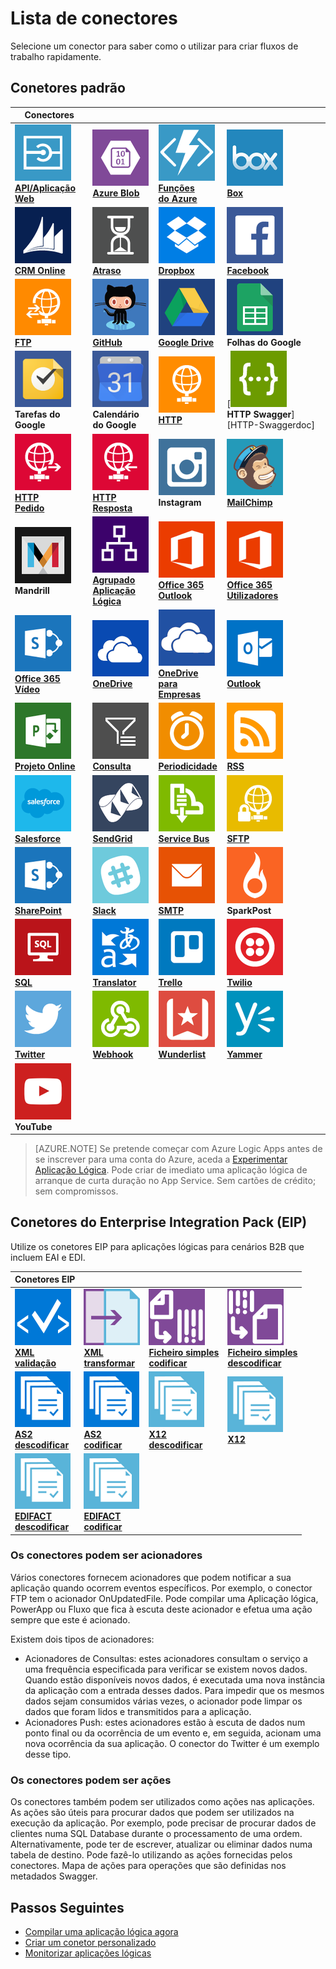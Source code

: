 <properties
    pageTitle="Lista de conectores geridos pela Microsoft para utilização em aplicações lógicas do Microsoft Azure | Serviço de Aplicações do Microsoft Azure | Microsoft Azure"
    description="Obtenha uma lista completa dos conectores geridos pela Microsoft que pode utilizar para criar Logic Apps no App Service do Azure"
    services="logic-apps"
    documentationCenter=""
    authors="MSFTMAN"
    manager="erikre"
    editor=""
    tags="connectors"/>

<tags
    ms.service="logic-apps"
    ms.workload="integration"
    ms.tgt_pltfrm="na"
    ms.devlang="na"
    ms.topic="get-started-article"
    ms.date="08/23/2016"
    ms.author="deonhe"/>

# Lista de conectores

Selecione um conector para saber como o utilizar para criar fluxos de trabalho rapidamente.

## Conetores padrão

|Conectores||||
|-----------|-----------|-----------|-----------|
|[![Ícone da API][API/Web-Appicon]<br/>**API/Aplicação Web**][API/Web-Appdoc]|[![Ícone da API][Azure-Blobicon]<br/>**Azure Blob**][Azure-Blobdoc]|[![Ícone da API][Azure~Functionsicon]<br/>**Funções<br/>do Azure**][Azure~Functionsdoc]|[![Ícone da API][Boxicon]<br/>**Box**][Boxdoc]|
|[![Ícone da API][CRM-Onlineicon]<br/>**CRM Online**][CRM-Onlinedoc]|[![Ícone da API][Delayicon]<br/>**Atraso**][Delaydoc]|[![Ícone da API][Dropboxicon]<br/>**Dropbox**][Dropboxdoc]|[![Ícone da API][Facebookicon]<br/>**Facebook**][Facebookdoc]|
|[![Ícone da API][FTPicon]<br/>**FTP**][FTPdoc]|[![Ícone da API][GitHubicon]<br/>**GitHub**][GitHubdoc]|[![Ícone da API][Google-Driveicon]<br/>**Google Drive**][Google-Drivedoc]|![Ícone de API][Google-Sheetsicon]<br/>**Folhas do Google**|
|![Ícone de API][Google-Tasksicon]<br/>**Tarefas do Google**|![Ícone de API][Google~Calendaricon]<br/>**Calendário<br/>do Google**|[![Ícone da API][HTTPicon]<br/>**HTTP**][HTTPdoc]|[![Ícone da API][HTTP-Swaggericon]<br/>**HTTP Swagger**][HTTP-Swaggerdoc]|
|[![Ícone da API][HTTP~Requesticon]<br/>**HTTP<br/>Pedido**][HTTP~Requestdoc]|[![Ícone da API][HTTP~Responseicon]<br/>**HTTP<br/>Resposta**][HTTP~Responsedoc]|![Ícone de API][Instagramicon]<br/>**Instagram**|[![Ícone da API][MailChimpicon]<br/>**MailChimp**][MailChimpdoc]|
|![Ícone de API][Mandrillicon]<br/>**Mandrill**|[![Ícone da API][Nested~Logic-Appicon]<br/>**Agrupado<br/>Aplicação Lógica**][Nested~Logic-Appdoc]|[![Ícone da API][Office-365~Outlookicon]<br/>**Office 365<br/>Outlook**][Office-365~Outlookdoc]|[![Ícone da API][Office-365~Usersicon]<br/>**Office 365<br/>Utilizadores**][Office-365~Usersdoc]|
|[![Ícone da API][Office-365~Videoicon]<br/>**Office 365<br/>Vídeo**][Office-365~Videodoc]|[![Ícone da API][OneDriveicon]<br/>**OneDrive**][OneDrivedoc]|[![Ícone da API][OneDrive-for~Businessicon]<br/>**OneDrive para<br/>Empresas**][OneDrive-for~Businessdoc]|[![Ícone da API][Outlookicon]<br/>**Outlook**][Outlookdoc]|
|[![Ícone da API][Project-Onlineicon]<br/>**Projeto Online**][Project-Onlinedoc]|[![Ícone da API][Queryicon]<br/>**Consulta**][Querydoc]|[![Ícone da API][Recurrenceicon]<br/>**Periodicidade**][Recurrencedoc]|[![Ícone da API][RSSicon]<br/>**RSS**][RSSdoc]|
|[![Ícone da API][Salesforceicon]<br/>**Salesforce**][Salesforcedoc]|[![Ícone da API][SendGridicon]<br/>**SendGrid**][SendGriddoc]|[![Ícone da API][Service-Busicon]<br/>**Service Bus**][Service-Busdoc]|[![Ícone da API][SFTPicon]<br/>**SFTP**][SFTPdoc]|
|[![Ícone da API][SharePointicon]<br/>**SharePoint**][SharePointdoc]|[![Ícone da API][Slackicon]<br/>**Slack**][Slackdoc]|[![Ícone da API][SMTPicon]<br/>**SMTP**][SMTPdoc]|![Ícone de API][SparkPosticon]<br/>**SparkPost**|
|[![Ícone da API][SQLicon]<br/>**SQL**][SQLdoc]|[![Ícone da API][Translatoricon]<br/>**Translator**][Translatordoc]|[![Ícone da API][Trelloicon]<br/>**Trello**][Trellodoc]|[![Ícone da API][Twilioicon]<br/>**Twilio**][Twiliodoc]|
|[![Ícone da API][Twittericon]<br/>**Twitter**][Twitterdoc]|[![Ícone da API][Webhookicon]<br/>**Webhook**][Webhookdoc]|[![Ícone da API][Wunderlisticon]<br/>**Wunderlist**][Wunderlistdoc]|[![Ícone da API][Yammericon]<br/>**Yammer**][Yammerdoc]|
|![Ícone de API][YouTubeicon]<br/>**YouTube**||||

> [AZURE.NOTE] Se pretende começar com Azure Logic Apps antes de se inscrever para uma conta do Azure, aceda a [Experimentar Aplicação Lógica](https://tryappservice.azure.com/?appservice=logic). Pode criar de imediato uma aplicação lógica de arranque de curta duração no App Service. Sem cartões de crédito; sem compromissos.

## Conetores do Enterprise Integration Pack (EIP)
Utilize os conetores EIP para aplicações lógicas para cenários B2B que incluem EAI e EDI.  
 
|Conetores EIP ||||
|-----------|-----------|-----------|-----------|
|[![Ícone da API][xmlvalidateicon]<br/>**XML <br/>validação**][xmlvalidatedoc]|[![Ícone da API][xmltransformicon]<br/>**XML<br/> transformar**][xmltransformdoc]|[![Ícone da API][flatfileicon]<br/>**Ficheiro simples</br>codificar**][flatfiledoc]|[![Ícone da API][flatfiledecodeicon]<br/>**Ficheiro simples</br>descodificar**][flatfiledecodedoc]|
|[![Ícone da API][as2icon]<br/>**AS2</br>descodificar**][as2decode]|[![Ícone da API][as2icon]<br/>**AS2</br>codificar**][as2encode]|[![Ícone da API][x12icon]<br/>**X12</br>descodificar**][x12decode]|[![Ícone da API][x12icon]<br/>**X12</br>**][x12encode]|
|[![Ícone da API][x12icon]<br/>**EDIFACT</br>descodificar**][EDIFACTdecode]|[![Ícone da API][x12icon]<br/>**EDIFACT</br>codificar**][EDIFACTencode]||||

<!-- TODO: Add Functions, App Service, and Nested Workflow Icons -->
### Os conectores podem ser acionadores
Vários conectores fornecem acionadores que podem notificar a sua aplicação quando ocorrem eventos específicos. Por exemplo, o conector FTP tem o acionador OnUpdatedFile. Pode compilar uma Aplicação lógica, PowerApp ou Fluxo que fica à escuta deste acionador e efetua uma ação sempre que este é acionado.

Existem dois tipos de acionadores:  

* Acionadores de Consultas: estes acionadores consultam o serviço a uma frequência especificada para verificar se existem novos dados. Quando estão disponíveis novos dados, é executada uma nova instância da aplicação com a entrada desses dados. Para impedir que os mesmos dados sejam consumidos várias vezes, o acionador pode limpar os dados que foram lidos e transmitidos para a aplicação.
* Acionadores Push: estes acionadores estão à escuta de dados num ponto final ou da ocorrência de um evento e, em seguida, acionam uma nova ocorrência da sua aplicação. O conector do Twitter é um exemplo desse tipo.

### Os conectores podem ser ações
Os conectores também podem ser utilizados como ações nas aplicações. As ações são úteis para procurar dados que podem ser utilizados na execução da aplicação. Por exemplo, pode precisar de procurar dados de clientes numa SQL Database durante o processamento de uma ordem. Alternativamente, pode ter de escrever, atualizar ou eliminar dados numa tabela de destino. Pode fazê-lo utilizando as ações fornecidas pelos conectores. Mapa de ações para operações que são definidas nos metadados Swagger.

## Passos Seguintes

- [Compilar uma aplicação lógica agora](../app-service-logic/app-service-logic-create-a-logic-app.md)  
- [Criar um conetor personalizado](../app-service-logic/app-service-logic-create-api-app.md)
- [Monitorizar aplicações lógicas](../app-service-logic/app-service-logic-monitor-your-logic-apps.md)

<!--Connectors Documentation-->
[azure-blobdoc]: ./connectors-create-api-azureblobstorage.md "Ligue-se ao blob do Azure para gerir ficheiros no contentor de blob."
[boxDoc]: ./connectors-create-api-box.md "Liga-se ao Box e pode carregar, obter, eliminar, listar tarefas de ficheiros e muito mais."
[crm-onlinedoc]: ./connectors-create-api-crmonline.md "Ligue-se ao Dynamics CRM Online e faça mais com os seus dados CRM Online."
[dropboxdoc]: ./connectors-create-api-dropbox.md "Ligue-se ao Dropbox para obter, eliminar, listar tarefas de ficheiros e muito mais."
[facebookdoc]: ./connectors-create-api-facebook.md "Ligue-se ao Facebook para publicar numa linha cronológica, obter o feed de uma página e muito mais."
[ftpdoc]: ./connectors-create-api-ftp.md "Liga-se a um servidor FTP/FTPS e realize diferentes tarefas FTP, incluindo carregar, obter, eliminar ficheiros e muito mais."
[google-drivedoc]: ./connectors-create-api-googledrive.md "Ligue-se ao GoogleDrive e interaja com os seus dados."
[translatordoc]: ./connectors-create-api-microsofttranslator.md
[office-365~outlookdoc]: ./connectors-create-api-office365-outlook.md "O Conetor do Office 365 pode enviar e receber e-mails, gerir o calendário e os contactos com a conta do Office 365."
[office-365~usersdoc]: ./connectors-create-api-office365-users.md
[office-365~videodoc]: ./connectors-create-api-office365-video.md
[onedrivedoc]: ./connectors-create-api-onedrive.md "Liga-se ao seu Microsoft OneDrive e carrega, elimina, lista ficheiros e muito mais."
[onedrive-for~businessdoc]: ./connectors-create-api-onedriveforbusiness.md "Liga-se ao seu Microsoft OneDrive empresarial e carrega, elimina, lista ficheiros e muito mais."
[outlookdoc]: ./connectors-create-api-outlook.md "Ligue-se à sua caixa de correio do Outlook e aceda ao e-mail, entre outros."
[project-onlinedoc]: ./connectors-create-api-projectonline.md "Liga-se ao Microsoft Project Online."
[rssdoc]: ./connectors-create-api-rss.md "O conector RSS permite que os utilizadores publiquem e obtenham itens do feed. Também permite que os utilizadores acionem operações quando um novo item é publicado no feed."
[salesforcedoc]: ./connectors-create-api-salesforce.md "Ligue-se à conta Salesforce e gira contas, responsáveis, oportunidades e muito mais."
[sendgriddoc]: ./connectors-create-api-sendgrid.md "Liga-se ao Microsoft Project Online."
[service-busdoc]: ./connectors-create-api-servicebus.md "Pode enviar mensagens de Filas e Tópicos de Service Bus e receber mensagens de Filas e Subscrições de Service Bus."
[sharepointdoc]: ./connectors-create-api-sharepointonline.md "Liga-se ao SharePoint Online para gerir documentos e listar itens."
[slackdoc]: ./connectors-create-api-slack.md "Ligue-se ao Slack e publique mensagens nos canais Slack."
[sftpdoc]: ./connectors-create-api-sftp.md "Ligue-se ao SFTP para carregar, obter, eliminar ficheiros e muito mais."
[githubdoc]: ./connectors-create-api-github.md "Liga-se ao GitHub para controlar problemas."
[mailchimpdoc]: ./connectors-create-api-mailchimp.md "Enviar melhor e-mail."
[smtpdoc]: ./connectors-create-api-smtp.md "Liga-se a um servidor SMTP e pode enviar e-mails com anexos."
[sqldoc]: ./connectors-create-api-sqlazure.md "Liga-se à SQL Database do Azure. Pode criar, atualizar, obter e eliminar entradas numa tabela da SQL Database."
[trellodoc]: ./connectors-create-api-trello.md "O Trello é a forma gratuita, flexível e visual de organizar qualquer coisa com qualquer pessoa."
[twiliodoc]: ./connectors-create-api-twilio.md "Liga-se ao Twilio e pode enviar e receber mensagens, obter números disponíveis, gerir números de telefone recebidos, entre outros."
[twitterdoc]: ./connectors-create-api-twitter.md "Liga-se ao Twitter e obtém linhas cronológicas, publica tweets, entre outros."
[wunderlistdoc]: ./connectors-create-api-wunderlist.md "Mantém a sua vida sincronizada."
[yammerdoc]: ./connectors-create-api-yammer.md "Liga-se ao Yammer para publicar mensagens e receber novas mensagens."
[as2doc]: ../app-service-logic/app-service-logic-enterprise-integration-as2.md "Saiba mais sobre a integração empresarial com o AS2."
[x12doc]: ../app-service-logic/app-service-logic-enterprise-integration-x12.md "Saiba mais sobre a integração empresarial com o X12"
[flatfiledoc]: ../app-service-logic/app-service-logic-enterprise-integration-flatfile.md "Saiba mais sobre a integração empresarial com ficheiros simples."
[flatfiledecodedoc]: ../app-service-logic/app-service-logic-enterprise-integration-flatfile.md "Saiba mais sobre a integração empresarial com ficheiros simples."
[xmlvalidatedoc]: ../app-service-logic/app-service-logic-enterprise-integration-xml-validation.md "Saiba mais sobre a integração empresarial com validação XML."
[xmltransformdoc]: ../app-service-logic/app-service-logic-enterprise-integration-transform.md "Saiba mais sobre transformações de integração empresarial."
[as2decode]: ..//app-service-logic/app-service-logic-enterprise-integration-as2-decode.md "Saiba mais sobre a integração empresarial com a descodificação AS2"
[as2encode]: ..//app-service-logic/app-service-logic-enterprise-integration-as2-encode.md "Saiba mais sobre a integração empresarial com a codificação AS2"
[X12decode]: ..//app-service-logic/app-service-logic-enterprise-integration-X12-decode.md "Saiba mais sobre a integração empresarial com a descodificação X12"
[X12encode]: ..//app-service-logic/app-service-logic-enterprise-integration-X12-encode.md "Saiba mais sobre a integração empresarial com a codificação X12"
[EDIFACTdecode]: ..//app-service-logic/app-service-logic-enterprise-integration-EDIFACT-decode.md "Saiba mais sobre a integração empresarial com a descodificação EDIFACT"
[EDIFACTencode]: ..//app-service-logic/app-service-logic-enterprise-integration-EDIFACT-encode.md "Saiba mais sobre a integração empresarial com a codificação EDIFACT"
[httpdoc]: ./connectors-native-http.md "Conetor HTTP para efetuar chamadas HTTP."
[http~requestdoc]: ./connectors-native-reqres.md "Ações de pedido e resposta."
[http~responsedoc]: ./connectors-native-reqres.md "Ações de pedido e resposta."
[delaydoc]: ./connectors-native-delay.md "Saiba mais sobre a ação de atraso."
[http swaggerdoc]: ./connectors-native-http-swagger.md "HTTP + Swagger Connector para efetuar chamadas HTTP."
[querydoc]: ./connectors-native-query.md "Ação de consulta para selecionar e filtrar matrizes."
[webhookdoc]: ./connectors-native-webhook.md "Acionador e ação do Webhook para aplicações lógicas."
[azure~functionsdoc]: ../app-service-logic/app-service-logic-azure-functions.md "integrar aplicações lógicas com Funções do Azure."
[api/web-appdoc]: ../app-service-logic/app-service-logic-custom-hosted-api.md "Integrar aplicações lógicas com Aplicações API do Serviço de Aplicações."
[nested~logic-appdoc]: ../app-service-logic/app-service-logic-http-endpoint.md "Integrar aplicações lógicas com um fluxo de trabalho aninhado."
[recurrencedoc]:  ./connectors-native-recurrence.md "Acionador de recorrência para aplicações lógicas."
[google-sheetsdoc]: ./connectors-create-api-googlesheet.md "Liga ao Folhas do Google e pode modificar folhas."
[google-tasksdoc]: ./connectors-create-api-googletasks.md "Liga às Tarefas do Google e pode gerir tarefas."
[google~calendardoc]: ./connectors-create-api-googlecalendar.md "Liga ao Calendário Google e pode gerir o calendário."
[instagramdoc]: ./connectors-create-api-instagram.md "Liga ao Instagram e pode acionar ou agir sobre eventos."
[mandrilldoc]: ./connectors-create-api-mandrill.md "Liga ao Mandrill e pode ser utilizado para comunicação."
[youtubedoc]: ./connectors-create-api-youtube.md "Liga ao YouTube e pode interagir com vídeos e canais."
[sparkpostdoc]: ./connectors-create-api-sparkpost.md "Liga ao SparkPost e pode ser utilizado para comunicação."

<!--Icon references-->
[Azure-Blobicon]: ./media/apis-list/azureblob.png
[Boxicon]: ./media/apis-list/box.png
[FTPicon]: ./media/apis-list/ftp.png
[GitHubicon]: ./media/apis-list/github.png
[CRM-Onlineicon]: ./media/apis-list/dynamicscrmonline.png
[Dropboxicon]: ./media/apis-list/dropbox.png
[Facebookicon]: ./media/apis-list/facebook.png
[Google-Driveicon]: ./media/apis-list/googledrive.png
[MailChimpicon]: ./media/apis-list/mailchimp.png
[Translatoricon]: ./media/apis-list/microsofttranslator.png
[Office-365~Outlookicon]: ./media/apis-list/office365.png
[Office-365~Usersicon]: ./media/apis-list/office365.png
[Office-365~Videoicon]: ./media/apis-list/sharepointonline.png
[OneDriveicon]: ./media/apis-list/onedrive.png
[OneDrive-for~Businessicon]: ./media/apis-list/onedriveforbusiness.png
[Outlookicon]: ./media/apis-list/outlook.png
[Project-Onlineicon]: ./media/apis-list/projectonline.png
[RSSicon]: ./media/apis-list/rss.png
[Salesforceicon]: ./media/apis-list/salesforce.png
[SendGridicon]: ./media/apis-list/sendgrid.png
[Service-Busicon]: ./media/apis-list/servicebus.png
[SFTPicon]: ./media/apis-list/sftp.png
[SharePointicon]: ./media/apis-list/sharepointonline.png
[Slackicon]: ./media/apis-list/slack.png
[SMTPicon]: ./media/apis-list/smtp.png
[SQLicon]: ./media/apis-list/sql.png
[Trelloicon]: ./media/apis-list/trello.png
[Twilioicon]: ./media/apis-list/twilio.png
[Twittericon]: ./media/apis-list/twitter.png
[Wunderlisticon]: ./media/apis-list/wunderlist.png
[Yammericon]: ./media/apis-list/yammer.png
[Google~Calendaricon]: ./media/apis-list/googlecalendar.png
[Google-Tasksicon]: ./media/apis-list/googletasks.png
[Google-Sheetsicon]: ./media/apis-list/googlesheet.png
[Mandrillicon]: ./media/apis-list/mandrill.png
[SparkPosticon]: ./media/apis-list/sparkpost.png
[Instagramicon]: ./media/apis-list/instagram.png
[YouTubeicon]: ./media/apis-list/youtube.png
[HTTPicon]: ./media/apis-list/http.png
[HTTP~Requesticon]: ./media/apis-list/request.png
[HTTP~Responseicon]: ./media/apis-list/response.png
[Delayicon]: ./media/apis-list/delay.png
[HTTP-Swaggericon]: ./media/apis-list/http_swagger.png
[Queryicon]: ./media/apis-list/query.png
[Webhookicon]: ./media/apis-list/webhook.png
[Azure~Functionsicon]: ./media/apis-list/function.png
[API/Web-Appicon]: ./media/apis-list/api.png
[Nested~Logic-Appicon]: ./media/apis-list/workflow.png
[Recurrenceicon]: ./media/apis-list/recurrence.png

<!-- EIP Icons -->
[as2icon]: ./media/apis-list/as2new.png
[x12icon]: ./media/apis-list/x12new.png
[flatfileicon]: ./media/apis-list/flatfileencoding.png
[flatfiledecodeicon]: ./media/apis-list/flatfiledecoding.png
[xmlvalidateicon]: ./media/apis-list/xmlvalidation.png
[xmltransformicon]: ./media/apis-list/xsltransform.png



<!--HONumber=ago16_HO4-->


